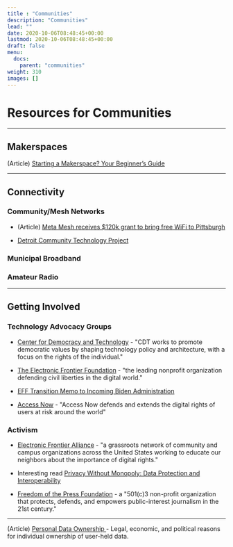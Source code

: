 ```yaml
---
title : "Communities"
description: "Communities"
lead: ""
date: 2020-10-06T08:48:45+00:00
lastmod: 2020-10-06T08:48:45+00:00
draft: false
menu:
  docs:
    parent: "communities"
weight: 310
images: []
---
```




# Resources for Communities



--------------------
## Makerspaces

(Article) [Starting a Makerspace? Your Beginner’s Guide](https://smithsystem.com/smithfiles/starting-a-makerspace-beginners-guide/)

--------------------
## Connectivity

### Community/Mesh Networks

- (Article) [Meta Mesh receives $120k grant to bring free WiFi to Pittsburgh
](https://nextpittsburgh.com/latest-news/meta-mesh-receives-120k-grant-to-bring-free-wifi-to-pittsburgh/)

- [Detroit Community Technology Project](https://detroitcommunitytech.org)

### Municipal Broadband

### Amateur Radio

--------------------
## Getting Involved

### Technology Advocacy Groups

- [Center for Democracy and Technology](https://cdt.org) - "CDT works to promote democratic values by shaping technology policy and architecture, with a focus on the rights of the individual."

- [The Electronic Frontier Foundation](https://www.eff.org/) - "the leading nonprofit organization defending civil liberties in the digital world."

- [EFF Transition Memo to Incoming Biden Administration](https://www.eff.org/wp/eff-transition-memo-incoming-biden-administration)

- [Access Now](https://www.accessnow.org/) - "Access Now defends and extends the digital rights of users at risk around the world"

### Activism

- [Electronic Frontier Alliance](https://www.eff.org/fight) - "a grassroots network of community and campus organizations across the United States working to educate our neighbors about the importance of digital rights."

- Interesting read [Privacy Without Monopoly: Data Protection and Interoperability](https://www.eff.org/wp/interoperability-and-privacy)

- [Freedom of the Press Foundation](https://freedom.press/) - a "501(c)3 non-profit organization that protects, defends, and empowers public-interest journalism in the 21st century."

_____________

(Article) [Personal Data Ownership
](https://towardsdatascience.com/personal-data-ownership-f3b62e6ed07d) - Legal, economic, and political reasons for individual ownership of user-held data.
